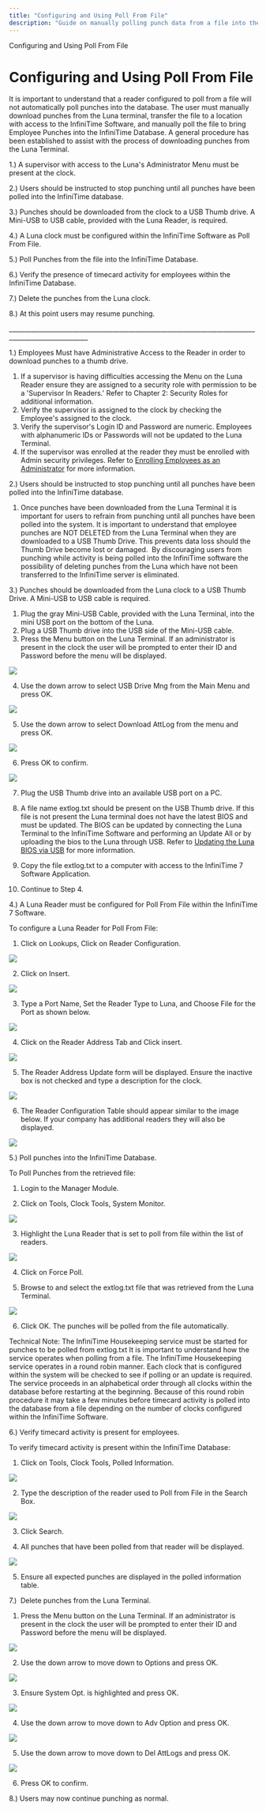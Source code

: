 ```yaml
---
title: "Configuring and Using Poll From File"
description: "Guide on manually polling punch data from a file into the InfiniTime Database using Luna terminals."
---
```


Configuring and Using Poll From File

# Configuring and Using Poll From File

It is important to understand that a reader configured to poll from a file will not automatically poll punches into the database. The user must manually download punches from the Luna terminal, transfer the file to a location with access to the InfiniTime Software, and manually poll the file to bring Employee Punches into the InfiniTime Database. A general procedure has been established to assist with the process of downloading punches from the Luna Terminal.

1.) A supervisor with access to the Luna's Administrator Menu must be present at the clock.

2.) Users should be instructed to stop punching until all punches have been polled into the InfiniTime database.

3.) Punches should be downloaded from the clock to a USB Thumb drive. A Mini-USB to USB cable, provided with the Luna Reader, is required.

4.) A Luna clock must be configured within the InfiniTime Software as Poll From File.

5.) Poll Punches from the file into the InfiniTime Database.

6.) Verify the presence of timecard activity for employees within the InfiniTime Database.

7.) Delete the punches from the Luna clock.

8.) At this point users may resume punching.

\_\_\_\_\_\_\_\_\_\_\_\_\_\_\_\_\_\_\_\_\_\_\_\_\_\_\_\_\_\_\_\_\_\_\_\_\_\_\_\_\_\_\_\_\_\_\_\_\_\_\_\_\_\_\_\_\_\_\_\_\_\_\_\_\_\_\_\_\_\_\_\_\_\_\_\_\_\_\_\_\_\_\_\_\_\_\_\_\_\_\_\_\_\_\_\_\_\_\_\_\_\_\_

1.) Employees Must have Administrative Access to the Reader in order to download punches to a thumb drive.

1. If a supervisor is having difficulties accessing the Menu on the Luna Reader ensure they are assigned to a security role with permission to be a 'Supervisor In Readers.' Refer to Chapter 2: Security Roles for additional information.
2. Verify the supervisor is assigned to the clock by checking the Employee's assigned to the clock.
3. Verify the supervisor's Login ID and Password are numeric. Employees with alphanumeric IDs or Passwords will not be updated to the Luna Terminal.
4. If the supervisor was enrolled at the reader they must be enrolled with Admin security privileges. Refer to [Enrolling Employees as an Administrator](Enrolling_an_Administrator.md) for more information.

2.) Users should be instructed to stop punching until all punches have been polled into the InfiniTime database.

1. Once punches have been downloaded from the Luna Terminal it is important for users to refrain from punching until all punches have been polled into the system. It is important to understand that employee punches are NOT DELETED from the Luna Terminal when they are downloaded to a USB Thumb Drive. This prevents data loss should the Thumb Drive become lost or damaged.  By discouraging users from punching while activity is being polled into the InfiniTime software the possibility of deleting punches from the Luna which have not been transferred to the InfiniTime server is eliminated.

3.) Punches should be downloaded from the Luna clock to a USB Thumb Drive. A Mini-USB to USB cable is required.

1. Plug the gray Mini-USB Cable, provided with the Luna Terminal, into the mini USB port on the bottom of the Luna.
2. Plug a USB Thumb drive into the USB side of the Mini-USB cable.
3. Press the Menu button on the Luna Terminal. If an administrator is present in the clock the user will be prompted to enter their ID and Password before the menu will be displayed.

![](/img/PFF_1.gif)

4. Use the down arrow to select USB Drive Mng from the Main Menu and press OK.

![](/img/ZephyrTS1.gif)

5. Use the down arrow to select Download AttLog from the menu and press OK.

![](/img/PFF_2.gif)

6. Press OK to confirm.

![](/img/PFF_6.gif)

7. Plug the USB Thumb drive into an available USB port on a PC.

8. A file name extlog.txt should be present on the USB Thumb drive. If this file is not present the Luna terminal does not have the latest BIOS and must be updated. The BIOS can be updated by connecting the Luna Terminal to the InfiniTime Software and performing an Update All or by uploading the bios to the Luna through USB. Refer to [Updating the Luna BIOS via USB](Luna_UpdateBFF.md) for more information.

9. Copy the file extlog.txt to a computer with access to the InfiniTime 7 Software Application.

10. Continue to Step 4.

4.) A Luna Reader must be configured for Poll From File within the InfiniTime 7 Software.

To configure a Luna Reader for Poll From File:

1. Click on Lookups, Click on Reader Configuration.

![](/img/PFF_6.gif)

2. Click on Insert.

![](/img/PFF_16.gif)

3. Type a Port Name, Set the Reader Type to Luna, and Choose File for the Port as shown below.

![](/img/Luna_PFF_Screen1.gif)

4. Click on the Reader Address Tab and Click insert.

![](/img/PFF_12.gif)

5. The Reader Address Update form will be displayed. Ensure the inactive box is not checked and type a description for the clock.

![](/img/PFF_7.gif)

6. The Reader Configuration Table should appear similar to the image below. If your company has additional readers they will also be displayed.

![](/img/PFF_10.gif)

5.) Poll punches into the InfiniTime Database.

To Poll Punches from the retrieved file:

1. Login to the Manager Module.

2. Click on Tools, Clock Tools, System Monitor.

![](/img/PFF_1.gif)

3. Highlight the Luna Reader that is set to poll from file within the list of readers.

![](/img/ZephyrTS9.gif)

4. Click on Force Poll.

5. Browse to and select the extlog.txt file that was retrieved from the Luna Terminal.

![](/img/PFF_11.gif)

6. Click OK. The punches will be polled from the file automatically.

Technical Note: The InfiniTime Housekeeping service must be started for punches to be polled from extlog.txt It is important to understand how the service operates when polling from a file. The InfiniTime Housekeeping service operates in a round robin manner. Each clock that is configured within the system will be checked to see if polling or an update is required. The service proceeds in an alphabetical order through all clocks within the database before restarting at the beginning. Because of this round robin procedure it may take a few minutes before timecard activity is polled into the database from a file depending on the number of clocks configured within the InfiniTime Software.

6.) Verify timecard activity is present for employees.

To verify timecard activity is present within the InfiniTime Database:

1. Click on Tools, Clock Tools, Polled Information.

![](/img/PFF_10.gif)

2. Type the description of the reader used to Poll from File in the Search Box.

![](/img/PFF_15.gif)

3. Click Search.

4. All punches that have been polled from that reader will be displayed.

![](/img/ZephyrTS11.gif)

5. Ensure all expected punches are displayed in the polled information table.

7.)  Delete punches from the Luna Terminal.

1. Press the Menu button on the Luna Terminal. If an administrator is present in the clock the user will be prompted to enter their ID and Password before the menu will be displayed.

![](/img/PFF_13.gif)

2. Use the down arrow to move down to Options and press OK.

![](/img/PFF_5.gif)

3. Ensure System Opt. is highlighted and press OK.

![](/img/ZephyrTS17.gif)

4. Use the down arrow to move down to Adv Option and press OK.

![](/img/PFF_9.gif)

5. Use the down arrow to move down to Del AttLogs and press OK.

![](/img/PFF_8.gif)

6. Press OK to confirm.

8.) Users may now continue punching as normal.
